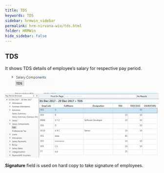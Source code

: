 ```yaml
---
title: TDS
keywords: TDS
sidebar: hrmwin_sidebar
permalink: hrm-nirvana-win/tds.html
folder: HRMWin   
hide_sidebar: false
---
```


## TDS

It shows TDS details of employee’s salary for respective pay period.

![](/images/saltds.png)

![](/images/tds.jpg)

**Signature** field is used on hard copy to take signature of employees.
